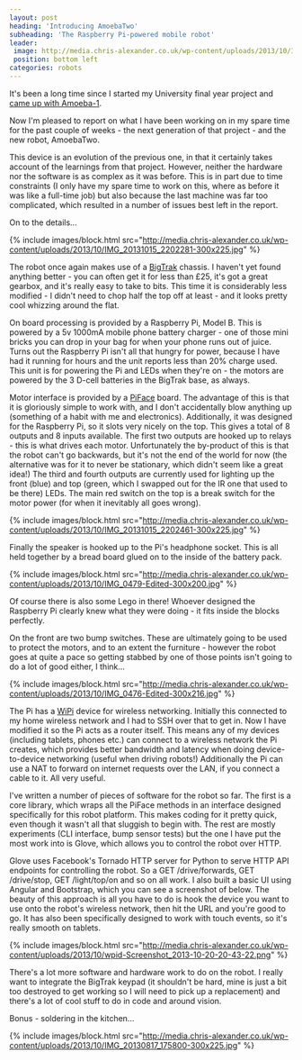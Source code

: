 ```yaml
---
layout: post
heading: 'Introducing AmoebaTwo'
subheading: 'The Raspberry Pi-powered mobile robot'
leader:
 image: http://media.chris-alexander.co.uk/wp-content/uploads/2013/10/IMG_20131015_2202281-300x225.jpg
 position: bottom left
categories: robots
---
```


It's been a long time since I started my University final year project and [came up with Amoeba-1](http://chris-alexander.co.uk/on-engineering/uni/introducing-amoeba-1-and-the-birth-of-project-origin/).

Now I'm pleased to report on what I have been working on in my spare time for the past couple of weeks - the next generation of that project - and the new robot, AmoebaTwo.

This device is an evolution of the previous one, in that it certainly takes account of the learnings from that project. However, neither the hardware nor the software is as complex as it was before. This is in part due to time constraints (I only have my spare time to work on this, where as before it was like a full-time job) but also because the last machine was far too complicated, which resulted in a number of issues best left in the report.

On to the details...

{% include images/block.html src="http://media.chris-alexander.co.uk/wp-content/uploads/2013/10/IMG_20131015_2202281-300x225.jpg" %}

The robot once again makes use of a [BigTrak](http://www.amazon.co.uk/Zeon-Limited-BIGTRAK-Bigtrak/dp/B0035IZ85G/ref=sr_1_1?ie=UTF8&amp;qid=1382302251&amp;sr=8-1&amp;keywords=bigtrak) chassis. I haven't yet found anything better - you can often get it for less than £25, it's got a great gearbox, and it's really easy to take to bits. This time it is considerably less modified - I didn't need to chop half the top off at least - and it looks pretty cool whizzing around the flat.

On board processing is provided by a Raspberry Pi, Model B. This is powered by a 5v 1000mA mobile phone battery charger - one of those mini bricks you can drop in your bag for when your phone runs out of juice. Turns out the Raspberry Pi isn't all that hungry for power, because I have had it running for hours and the unit reports less than 20% charge used. This unit is for powering the Pi and LEDs when they're on - the motors are powered by the 3 D-cell batteries in the BigTrak base, as always.

Motor interface is provided by a [PiFace](http://pifacedigital.wordpress.com/) board. The advantage of this is that it is gloriously simple to work with, and I don't accidentally blow anything up (something of a habit with me and electronics). Additionally, it was designed for the Raspberry Pi, so it slots very nicely on the top. This gives a total of 8 outputs and 8 inputs available. The first two outputs are hooked up to relays - this is what drives each motor. Unfortunately the by-product of this is that the robot can't go backwards, but it's not the end of the world for now (the alternative was for it to never be stationary, which didn't seem like a great idea!) The third and fourth outputs are currently used for lighting up the front (blue) and top (green, which I swapped out for the IR one that used to be there) LEDs. The main red switch on the top is a break switch for the motor power (for when it inevitably all goes wrong).

{% include images/block.html src="http://media.chris-alexander.co.uk/wp-content/uploads/2013/10/IMG_20131015_2202461-300x225.jpg" %}

Finally the speaker is hooked up to the Pi's headphone socket. This is all held together by a bread board glued on to the inside of the battery pack.

{% include images/block.html src="http://media.chris-alexander.co.uk/wp-content/uploads/2013/10/IMG_0479-Edited-300x200.jpg" %}

 

Of course there is also some Lego in there! Whoever designed the Raspberry Pi clearly knew what they were doing - it fits inside the blocks perfectly.

On the front are two bump switches. These are ultimately going to be used to protect the motors, and to an extent the furniture - however the robot goes at quite a pace so getting stabbed by one of those points isn't going to do a lot of good either, I think...

{% include images/block.html src="http://media.chris-alexander.co.uk/wp-content/uploads/2013/10/IMG_0476-Edited-300x216.jpg" %}

 

The Pi has a [WiPi](https://export.farnell.com/jsp/raspi/orderPad.jsp?&amp;country=GB) device for wireless networking. Initially this connected to my home wireless network and I had to SSH over that to get in. Now I have modified it so the Pi acts as a router itself. This means any of my devices (including tablets, phones etc.) can connect to a wireless network the Pi creates, which provides better bandwidth and latency when doing device-to-device networking (useful when driving robots!) Additionally the Pi can use a NAT to forward on internet requests over the LAN, if you connect a cable to it. All very useful.

I've written a number of pieces of software for the robot so far. The first is a core library, which wraps all the PiFace methods in an interface designed specifically for this robot platform. This makes coding for it pretty quick, even though it wasn't all that sluggish to begin with. The rest are mostly experiments (CLI interface, bump sensor tests) but the one I have put the most work into is Glove, which allows you to control the robot over HTTP.

Glove uses Facebook's Tornado HTTP server for Python to serve HTTP API endpoints for controlling the robot. So a GET /drive/forwards, GET /drive/stop, GET /light/top/on and so on all work. I also built a basic UI using Angular and Bootstrap, which you can see a screenshot of below. The beauty of this approach is all you have to do is hook the device you want to use onto the robot's wireless network, then hit the URL and you're good to go. It has also been specifically designed to work with touch events, so it's really smooth on tablets.

{% include images/block.html src="http://media.chris-alexander.co.uk/wp-content/uploads/2013/10/wpid-Screenshot_2013-10-20-20-43-22.png" %}

There's a lot more software and hardware work to do on the robot. I really want to integrate the BigTrak keypad (it shouldn't be hard, mine is just a bit too destroyed to get working so I will need to pick up a replacement) and there's a lot of cool stuff to do in code and around vision.

Bonus - soldering in the kitchen...

{% include images/block.html src="http://media.chris-alexander.co.uk/wp-content/uploads/2013/10/IMG_20130817_175800-300x225.jpg" %}

